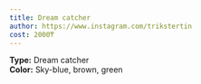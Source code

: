 ```yaml
---
title: Dream catcher
author: https://www.instagram.com/trikstertin
cost: 2000₸
---
```

**Type:** Dream catcher  
**Color:** Sky-blue, brown, green  